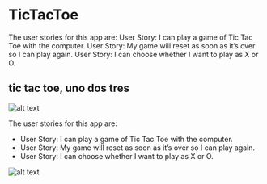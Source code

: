 # TicTacToe

The user stories for this app are:
User Story: I can play a game of Tic Tac Toe with the computer.
User Story: My game will reset as soon as it’s over so I can play again.
User Story: I can choose whether I want to play as X or O.

## tic tac toe, uno dos tres
![alt text](https://miro.medium.com/max/375/1*kdY26OPGZbeNKJs60q0zUg.png)

The user stories for this app are:
* User Story: I can play a game of Tic Tac Toe with the computer.
* User Story: My game will reset as soon as it’s over so I can play again.
* User Story: I can choose whether I want to play as X or O.

![alt text](https://miro.medium.com/max/286/1*wsksECEm5jBAr5VniWsMYg.png)
